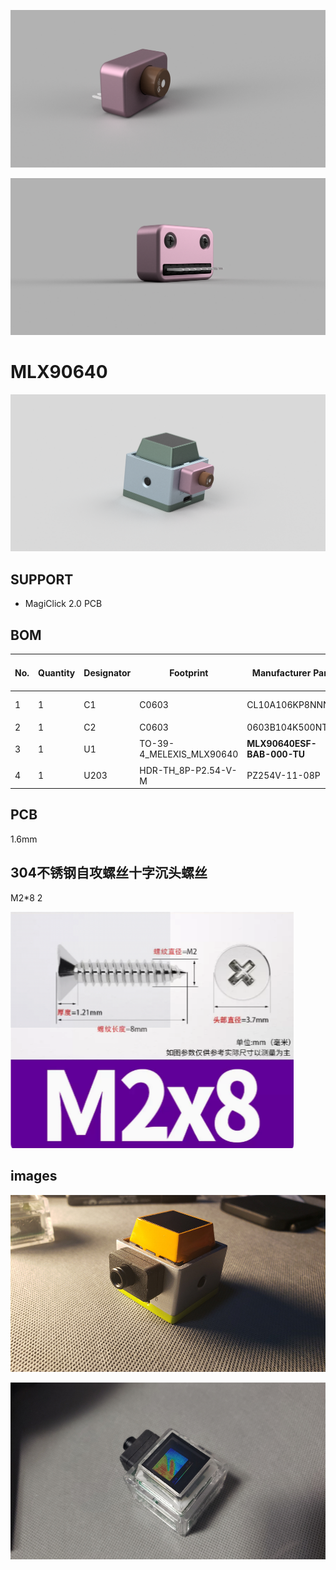 ![1](images/1.png)

![2](images/2.png)



# MLX90640

![4](images/4.png)



## SUPPORT

- MagiClick 2.0 PCB



## BOM

| No.  | Quantity | Designator | Footprint                | Manufacturer Part          | Manufacturer          | Supplier | Supplier Part | Value | Comment                | JLCPCB Part Class |
| ---- | -------- | ---------- | ------------------------ | -------------------------- | --------------------- | -------- | ------------- | ----- | ---------------------- | ----------------- |
| 1    | 1        | C1         | C0603                    | CL10A106KP8NNNC            | SAMSUNG(三星)         | LCSC     | C19702        | 10uF  | 10uF                   | Basic Part        |
| 2    | 1        | C2         | C0603                    | 0603B104K500NT             | FH(风华)              | LCSC     | C30926        | 100nF | 100nF                  | 扩展库            |
| 3    | 1        | U1         | TO-39-4_MELEXIS_MLX90640 | **MLX90640ESF-BAB-000-TU** | Melexis(比利时迈来芯) | LCSC     | C488251       |       | MLX90640ESF-BAB-000-TU | Extended Part     |
| 4    | 1        | U203       | HDR-TH_8P-P2.54-V-M      | PZ254V-11-08P              | XFCN(兴飞)            | LCSC     | C492407       |       | PZ254V-11-08P          | Extended Part     |



## PCB

1.6mm



## 304不锈钢自攻螺丝十字沉头螺丝

M2*8   2

<img src="images/3.png" alt="3"  />



## images

![5](images/5.jpg)

![6](images/6.jpg)
